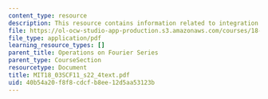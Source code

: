 ```yaml
---
content_type: resource
description: This resource contains information related to integration and differentiation.
file: https://ol-ocw-studio-app-production.s3.amazonaws.com/courses/18-03sc-differential-equations-fall-2011/40b54a20f8f8cdcfb8ee12d5aa53123b_MIT18_03SCF11_s22_4text.pdf
file_type: application/pdf
learning_resource_types: []
parent_title: Operations on Fourier Series
parent_type: CourseSection
resourcetype: Document
title: MIT18_03SCF11_s22_4text.pdf
uid: 40b54a20-f8f8-cdcf-b8ee-12d5aa53123b
---
```

